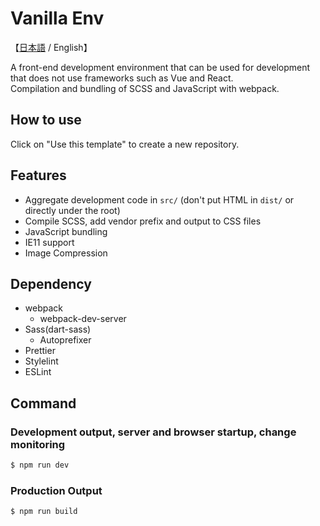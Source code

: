 # Vanilla Env
【[日本語](./README.md) / English】

A front-end development environment that can be used for development that does not use frameworks such as Vue and React.  
Compilation and bundling of SCSS and JavaScript with webpack.

## How to use
Click on "Use this template" to create a new repository.

## Features
- Aggregate development code in `src/` (don't put HTML in `dist/` or directly under the root)
- Compile SCSS, add vendor prefix and output to CSS files
- JavaScript bundling
- IE11 support
- Image Compression

## Dependency
- webpack
  - webpack-dev-server
- Sass(dart-sass)
  - Autoprefixer
- Prettier
- Stylelint
- ESLint

## Command
### Development output, server and browser startup, change monitoring
``` bash
$ npm run dev
```

### Production Output
``` bash
$ npm run build
```
